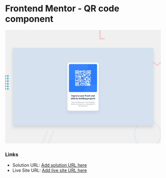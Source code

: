# Frontend Mentor - QR code component

![Design preview for the QR code component coding challenge](./design/desktop-preview.jpg)

### Links

- Solution URL: [Add solution URL here](https://github.com/eyedent1ty/qr-code-component)
- Live Site URL: [Add live site URL here](https://eyedent1ty-qr-code-component.netlify.app/)
